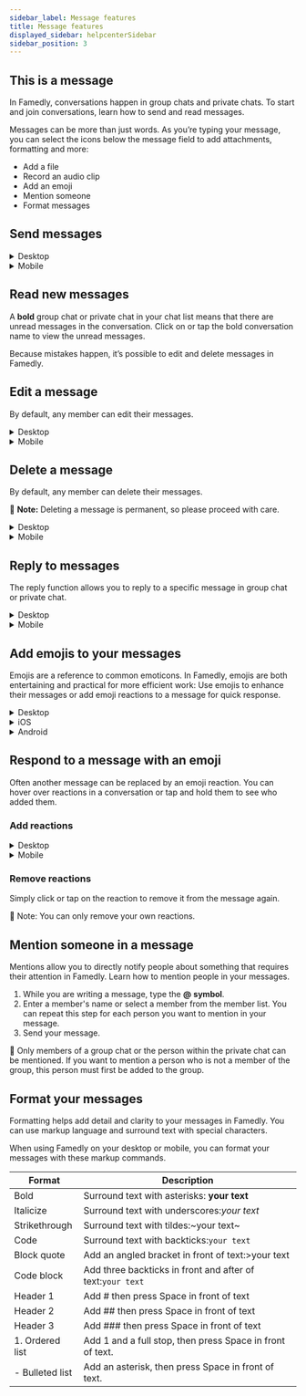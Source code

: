 ```yaml
---
sidebar_label: Message features
title: Message features
displayed_sidebar: helpcenterSidebar
sidebar_position: 3
---
```




## This is a message

In Famedly, conversations happen in group chats and private chats. To start and join conversations, learn how to send and read messages.

Messages can be more than just words. As you’re typing your message, you can select the icons below the message field to add attachments, formatting and more:

- Add a file
- Record an audio clip
- Add an emoji
- Mention someone
- Format messages

## Send messages


  
<details>
<summary>Desktop</summary>

1. Open a group chat or private chat that you’d like to send a message to.
2. Click on the message input field.
3. Type your message and add any emoji, mentions or formatting that you want. 
4. Press **Enter** or click → to send it.
    
<aside>
🚧 Tip: With shift + enter, you can jump in a new line.
    
</aside>

</details>

    
<details>
<summary>Mobile</summary>

1. Open a group chat or private chat that you’d like to send a message to.
2. Tap on the message input field.
3. Type your message and add any emoji, mentions or formatting that you want. 
4. Tap → to send it.

</details>

## Read new messages

A **bold** group chat or private chat in your chat list means that there are unread messages in the conversation. Click on or tap the bold conversation name to view the unread messages.

Because mistakes happen, it’s possible to edit and delete messages in Famedly. 

## Edit a message

By default, any member can edit their messages.


<details>
<summary>Desktop</summary>

1. Move the cursor over the message you want to edit.
2. Click on the ✎ **pencil** **icon**.
3. Edit your message in the text field.
4. Click on the → **Send icon** to finish.

</details>

   
<details>
<summary>Mobile</summary>

1. Tap the message you want to edit.
2. Tap **Edit** to make changes.
3. Edit your message in the text field.
4. Tap the *✔️* **checkmark icon** to complete the process.

</details>

## Delete a message

By default, any member can delete their messages.

<aside>

🚧 **Note:** Deleting a message is permanent, so please proceed with care.

</aside>


    
<details>
<summary>Desktop</summary>

1. Hover over the message you want to delete.
2. Click the 🗑 **bin** **icon**.
3. Click **Yes** to confirm.

</details>

   
<details>
<summary>Mobile</summary>

1. Tap the message you want to delete.
2. Tap **Delete** to delete the message.
3. Tap **Yes** to confirm.

</details>



## Reply to messages

The reply function allows you to reply to a specific message in group chat or private chat.

<details>
<summary>Desktop</summary>

 1. Hover over the message you want to answer.
2. Click the ↪ **reply** **icon**.
3. Enter your reply in the textfield.
4. Press **enter** or click the → **Send icon** to send reply.

</details>

<details>
<summary>Mobile</summary>

1. Tap the message you want to answer.
2. Tap **Answer**.
3. Enter your reply in the textfield.
4. Tap the → **Send icon** to send reply.

</details>


## Add emojis to your messages

Emojis are a reference to common emoticons. In Famedly, emojis are both entertaining and practical for more efficient work: Use emojis to enhance their messages or add emoji reactions to a message for quick response.


<details>
<summary>Desktop</summary>

1. Click 🙂 **the smiley icon** in the message box to open the menu.
2. Use the icons at the top of the menu to browse through the categories.
3. Click on an emoji to add it to your message.
    
<aside>
    🚧 Tip: Use the 🔎 to find the right emojis faster.
    
</aside>

</details>    

    
<details>
<summary>iOS</summary>

1. Tap the message box to open their keyboard.
2. Tap the 🙂 **Emoji** or 🌐 **Globus** button on the keyboard.
3. Tap on an emoji to add it to your message.

</details> 
  
<details>
<summary>Android</summary>

1. Tap 🙂 **the smiley icon** in the message field to open the menu.
2. Tap an emoji to add it to your message.

</details> 

## Respond to a message with an emoji

Often another message can be replaced by an emoji reaction. You can hover over reactions in a conversation or tap and hold them to see who added them.

### Add reactions

<details>
<summary>Desktop</summary>

1. Move the cursor over the message you want to add a reaction to.
2. Click 🙂 **the** **smiley icon** and select an option.

</details> 

   
<details>
<summary>Mobile</summary>

1. Tap the message to which you want to add a reaction.
2. select a frequently used reaction from the menu, or tap the ＋ **Plus** **symbol** to search for another one.

</details> 

### Remove reactions

Simply click or tap on the reaction to remove it from the message again.

<aside>
🚧 Note: You can only remove your own reactions.

</aside>



## Mention someone in a message

Mentions allow you to directly notify people about something that requires their attention in Famedly. Learn how to mention people in your messages.

1. While you are writing a message, type the **@** **symbol**.
2. Enter a member's name or select a member from the member list. You can repeat this step for each person you want to mention in your message.
3. Send your message.

<aside>
🚧 Only members of a group chat or the person within the private chat can be mentioned. If you want to mention a person who is not a member of the group, this person must first be added to the group.

</aside>


## Format your messages

Formatting helps add detail and clarity to your messages in Famedly. You can use markup language and surround text with special characters.

When using Famedly on your desktop or mobile, you can format your messages with these markup commands.

| Format | Description |
| --- | --- |
| Bold | Surround text with asterisks: **your text** |
| Italicize | Surround text with underscores:_your text_ |
| Strikethrough | Surround text with tildes:~your text~ |
| Code | Surround text with backticks:`your text` |
| Block quote | Add an angled bracket in front of text:>your text |
| Code block | Add three backticks in front and after of text:```your text``` |
| Header 1 | Add # then press Space in front of text |
| Header 2 | Add ## then press Space in front of text |
| Header 3 | Add ### then press Space in front of text |
| 1. Ordered list | Add 1 and a full stop, then press Space in front of text. |
| - Bulleted list | Add an asterisk, then press Space in front of text. |

